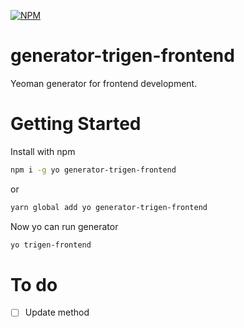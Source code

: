 [![NPM](https://nodei.co/npm/generator-trigen-frontend.png?downloads=true&downloadRank=true&stars=true)](https://nodei.co/npm/generator-trigen-frontend/)

# generator-trigen-frontend

Yeoman generator for frontend development.

# Getting Started

Install with npm
```bash
npm i -g yo generator-trigen-frontend
```
or
```bash
yarn global add yo generator-trigen-frontend
```

Now yo can run generator
```bash
yo trigen-frontend
```

# To do

- [ ] Update method 
